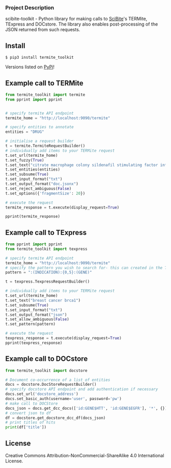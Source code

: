 ### Project Description

scibite-toolkit - Python library for making calls to [SciBite](https://www.scibite.com/)'s TERMite, TExpress and DOCstore.
The library also enables post-processing of the JSON returned from such requests.

## Install

```
$ pip3 install termite_toolkit
```
Versions listed on [PyPi](https://pypi.org/project/termite-toolkit/)!

## Example call to TERMite

```python
from termite_toolkit import termite
from pprint import pprint


# specify termite API endpoint
termite_home = "http://localhost:9090/termite"

# specify entities to annotate
entities = "DRUG"

# initialise a request builder
t = termite.TermiteRequestBuilder()
# individually add items to your TERMite request
t.set_url(termite_home)
t.set_fuzzy(True)
t.set_text("citrate macrophage colony sildenafil stimulating factor influenza hedgehog")
t.set_entities(entities)
t.set_subsume(True)
t.set_input_format("txt")
t.set_output_format("doc.jsonx")
t.set_reject_ambiguous(False)
t.set_options({'fragmentSize': 20})

# execute the request
termite_response = t.execute(display_request=True)

pprint(termite_response)
```

## Example call to TExpress

```python
from pprint import pprint
from termite_toolkit import texpress

# specify termite API endpoint
termite_home = "http://localhost:9090/termite"
# specify the pattern you wish to search for- this can created in the TERMite UI
pattern = ":(INDICATION):{0,5}:(GENE)"

t = texpress.TexpressRequestBuilder()

# individually add items to your TERMite request
t.set_url(termite_home)
t.set_text("breast cancer brca1")
t.set_subsume(True)
t.set_input_format("txt")
t.set_output_format("json")
t.set_allow_ambiguous(False)
t.set_pattern(pattern)

# execute the request
texpress_response = t.execute(display_request=True)
pprint(texpress_response)
```

## Example call to DOCstore

```python
from termite_toolkit import docstore

# Document co-occurrence of a list of entities
docs = docstore.DocStoreRequestBuilder()
# specify docstore API endpoint and add authentication if necessary
docs.set_url('docstore_address')
docs.set_basic_auth(username='user', password='pw')
# make call to DOCStore
docs_json = docs.get_dcc_docs(['id:GENE$HTT', 'id:GENE$EGFR'], '*', {})
# convert json to df
df = docstore.get_docstore_dcc_df(docs_json)
# print titles of hits
print(df['title'])
```

## License 

Creative Commons Attribution-NonCommercial-ShareAlike 4.0 International License.
